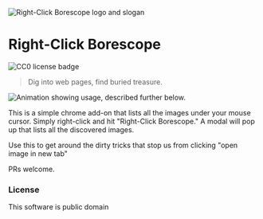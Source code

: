 ![Right-Click Borescope logo and slogan](https://user-images.githubusercontent.com/3506025/160611521-449c1687-0d47-4135-b307-645d0a6c062b.png)

# Right-Click Borescope

![CC0 license badge](https://licensebuttons.net/p/zero/1.0/88x31.png)

> Dig into web pages, find buried treasure.

![Animation showing usage, described further below.](https://user-images.githubusercontent.com/3506025/160599764-f8efe1cb-e103-4a78-9f9b-beefd8f4913d.gif)


This is a simple chrome add-on that lists all the images under your mouse cursor. Simply right-click and hit "Right-Click Borescope." A modal will pop up that lists all the discovered images.

Use this to get around the dirty tricks that stop us from clicking "open image in new tab"

PRs welcome.

### License

This software is public domain
